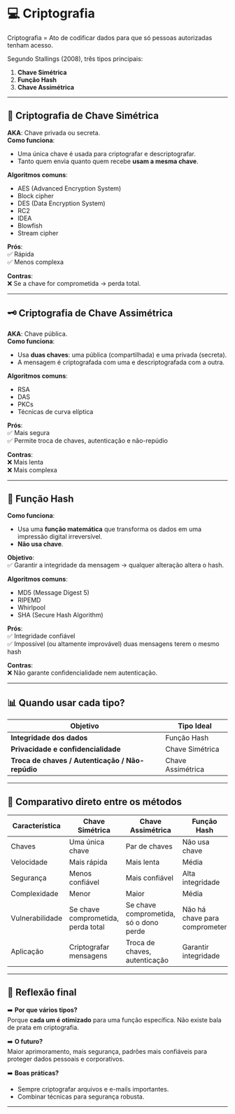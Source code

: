 # &#x1F4BB; Criptografia 

Criptografia = Ato de codificar dados para que só pessoas autorizadas tenham acesso.

Segundo Stallings (2008), três tipos principais:

1. **Chave Simétrica**
2. **Função Hash**
3. **Chave Assimétrica**

---

## &#x1F511; Criptografia de Chave Simétrica

**AKA**: Chave privada ou secreta.  
**Como funciona**:  
- Uma única chave é usada para criptografar e descriptografar.
- Tanto quem envia quanto quem recebe **usam a mesma chave**.

**Algoritmos comuns**:  
- AES (Advanced Encryption System)  
- Block cipher  
- DES (Data Encryption System)  
- RC2  
- IDEA  
- Blowfish  
- Stream cipher

**Prós**:  
✅ Rápida  
✅ Menos complexa  

**Contras**:  
❌ Se a chave for comprometida → perda total.

---

## &#x1F5DD; Criptografia de Chave Assimétrica

**AKA**: Chave pública.  
**Como funciona**:  
- Usa **duas chaves**: uma pública (compartilhada) e uma privada (secreta).  
- A mensagem é criptografada com uma e descriptografada com a outra.

**Algoritmos comuns**:  
- RSA  
- DAS  
- PKCs  
- Técnicas de curva elíptica

**Prós**:  
✅ Mais segura  
✅ Permite troca de chaves, autenticação e não-repúdio  

**Contras**:  
❌ Mais lenta  
❌ Mais complexa  

---

## &#x1F4DD; Função Hash

**Como funciona**:  
- Usa uma **função matemática** que transforma os dados em uma impressão digital irreversível.  
- **Não usa chave**.  

**Objetivo**:  
✅ Garantir a integridade da mensagem → qualquer alteração altera o hash.

**Algoritmos comuns**:  
- MD5 (Message Digest 5)  
- RIPEMD  
- Whirlpool  
- SHA (Secure Hash Algorithm)

**Prós**:  
✅ Integridade confiável  
✅ Impossível (ou altamente improvável) duas mensagens terem o mesmo hash  

**Contras**:  
❌ Não garante confidencialidade nem autenticação.

---

## &#x1F4CA; Quando usar cada tipo?

| Objetivo | Tipo Ideal |
|----------|------------|
| **Integridade dos dados** | Função Hash |
| **Privacidade e confidencialidade** | Chave Simétrica |
| **Troca de chaves / Autenticação / Não-repúdio** | Chave Assimétrica |

---

## &#x1F9D0; Comparativo direto entre os métodos

| Característica | Chave Simétrica | Chave Assimétrica | Função Hash |
|----------------|-----------------|-------------------|-------------|
| Chaves | Uma única chave | Par de chaves | Não usa chave |
| Velocidade | Mais rápida | Mais lenta | Média |
| Segurança | Menos confiável | Mais confiável | Alta integridade |
| Complexidade | Menor | Maior | Média |
| Vulnerabilidade | Se chave comprometida, perda total | Se chave comprometida, só o dono perde | Não há chave para comprometer |
| Aplicação | Criptografar mensagens | Troca de chaves, autenticação | Garantir integridade |

---

## &#x1F680; Reflexão final

➡️ **Por que vários tipos?**  
Porque **cada um é otimizado** para uma função específica. Não existe bala de prata em criptografia.  

➡️ **O futuro?**  
Maior aprimoramento, mais segurança, padrões mais confiáveis para proteger dados pessoais e corporativos.  

➡️ **Boas práticas?**  
- Sempre criptografar arquivos e e-mails importantes.  
- Combinar técnicas para segurança robusta.  

---